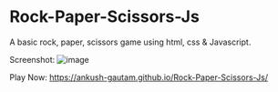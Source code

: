 # Rock-Paper-Scissors-Js
A basic rock, paper, scissors game using html, css &amp; Javascript.

Screenshot:
![image](https://github.com/user-attachments/assets/afe69124-01fa-4e32-aeab-d06608a63fb9)

Play Now: https://ankush-gautam.github.io/Rock-Paper-Scissors-Js/
